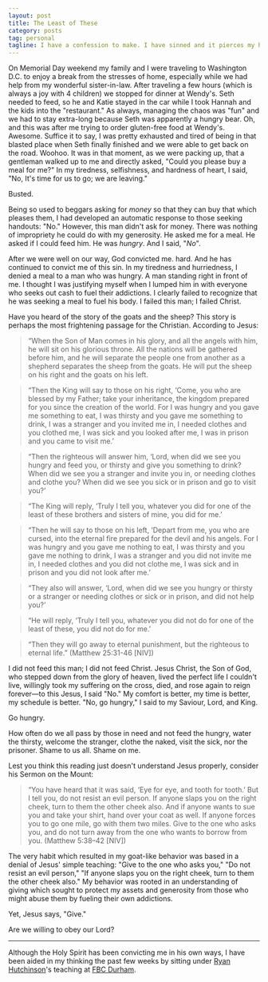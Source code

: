 ```yaml
---
layout: post
title: The Least of These
category: posts
tag: personal
tagline: I have a confession to make. I have sinned and it pierces my heart.
---
```


On Memorial Day weekend my family and I were traveling to Washington D.C. to enjoy a break from the stresses of home, especially while we had help from my wonderful sister-in-law. After traveling a few hours (which is always a joy with 4 children) we stopped for dinner at Wendy's. Seth needed to feed, so he and Katie stayed in the car while I took Hannah and the kids into the "restaurant." As always, managing the chaos was "fun" and we had to stay extra-long because Seth was apparently a hungry bear. Oh, and this was after me trying to order gluten-free food at Wendy's. Awesome. Suffice it to say, I was pretty exhausted and tired of being in that blasted place when Seth finally finished and we were able to get back on the road. Woohoo. It was in that moment, as we were packing up, that a gentleman walked up to me and directly asked, "Could you please buy a meal for me?" In my tiredness, selfishness, and hardness of heart, I said, "No, It's time for us to go; we are leaving."

Busted.

Being so used to beggars asking for *money* so that they can buy that which pleases them, I had developed an automatic response to those seeking handouts: "No." However, this man didn't ask for money. There was nothing of impropriety he could do with my generosity. He asked me for a meal. He asked if I could feed him. He was *hungry*. And I said, "*No*".

After we were well on our way, God convicted me. hard. And he has continued to convict me of this sin. In my tiredness and hurriedness, I denied a meal to a man who was hungry. A man standing right in front of me. I thought I was justifying myself when I lumped him in with everyone who seeks out cash to fuel their addictions. I clearly failed to recognize that he was seeking a meal to fuel his body. I failed this man; I failed Christ.

Have you heard of the story of the goats and the sheep? This story is perhaps the most frightening passage for the Christian. According to Jesus:

> “When the Son of Man comes in his glory, and all the angels with him, he will sit on his glorious throne. All the nations will be gathered before him, and he will separate the people one from another as a shepherd separates the sheep from the goats. He will put the sheep on his right and the goats on his left.

> “Then the King will say to those on his right, ‘Come, you who are blessed by my Father; take your inheritance, the kingdom prepared for you since the creation of the world. For I was hungry and you gave me something to eat, I was thirsty and you gave me something to drink, I was a stranger and you invited me in, I needed clothes and you clothed me, I was sick and you looked after me, I was in prison and you came to visit me.’

> “Then the righteous will answer him, ‘Lord, when did we see you hungry and feed you, or thirsty and give you something to drink? When did we see you a stranger and invite you in, or needing clothes and clothe you? When did we see you sick or in prison and go to visit you?’

> “The King will reply, ‘Truly I tell you, whatever you did for one of the least of these brothers and sisters of mine, you did for me.’

> “Then he will say to those on his left, ‘Depart from me, you who are cursed, into the eternal fire prepared for the devil and his angels. For I was hungry and you gave me nothing to eat, I was thirsty and you gave me nothing to drink, I was a stranger and you did not invite me in, I needed clothes and you did not clothe me, I was sick and in prison and you did not look after me.’

> “They also will answer, ‘Lord, when did we see you hungry or thirsty or a stranger or needing clothes or sick or in prison, and did not help you?’

> “He will reply, ‘Truly I tell you, whatever you did not do for one of the least of these, you did not do for me.’

> “Then they will go away to eternal punishment, but the righteous to eternal life.” (Matthew 25:31-46 [NIV])

I did not feed this man; I did not feed Christ. Jesus Christ, the Son of God, who stepped down from the glory of heaven, lived the perfect life I couldn't live, willingly took my suffering on the cross, died, and rose again to reign forever—to this Jesus, I said "No." My comfort is better, my time is better, my schedule is better. "No, go hungry," I said to my Saviour, Lord, and King.

Go hungry.

How often do we all pass by those in need and not feed the hungry, water the thirsty, welcome the stranger, clothe the naked, visit the sick, nor the prisoner. Shame to us all. Shame on me.

Lest you think this reading just doesn't understand Jesus properly, consider his Sermon on the Mount:

> “You have heard that it was said, ‘Eye for eye, and tooth for tooth.’ But I tell you, do not resist an evil person. If anyone slaps you on the right cheek, turn to them the other cheek also. And if anyone wants to sue you and take your shirt, hand over your coat as well. If anyone forces you to go one mile, go with them two miles. Give to the one who asks you, and do not turn away from the one who wants to borrow from you. (Matthew 5:38–42 [NIV])

The very habit which resulted in my goat-like behavior was based in a denial of Jesus' simple teaching: "Give to the one who asks you," "Do not resist an evil person," "If anyone slaps you on the right cheek, turn to them the other cheek also." My behavior was rooted in an understanding of giving which sought to protect my assets and generosity from those who might abuse them by fueling their own addictions. 

Yet, Jesus says, "Give."

Are we willing to obey our Lord?

---

Although the Holy Spirit has been convicting me in his own ways, I have been aided in my thinking the past few weeks by sitting under [Ryan Hutchinson](http://about.me/rrhutch)'s teaching at [FBC Durham](http://www.fbcdurham.org/).

